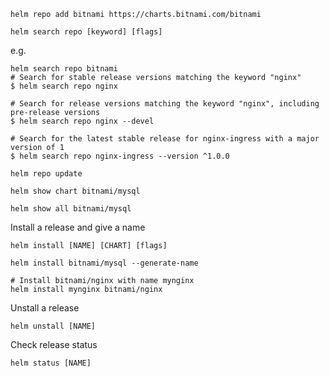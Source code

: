 ```
helm repo add bitnami https://charts.bitnami.com/bitnami
```

```
helm search repo [keyword] [flags]
```

e.g.
```
helm search repo bitnami
# Search for stable release versions matching the keyword "nginx"
$ helm search repo nginx

# Search for release versions matching the keyword "nginx", including pre-release versions
$ helm search repo nginx --devel

# Search for the latest stable release for nginx-ingress with a major version of 1
$ helm search repo nginx-ingress --version ^1.0.0 
```

```
helm repo update
```

```
helm show chart bitnami/mysql
```

```
helm show all bitnami/mysql
```

Install a release and give a name
```
helm install [NAME] [CHART] [flags]
```

```
helm install bitnami/mysql --generate-name

# Install bitnami/nginx with name mynginx
helm install mynginx bitnami/nginx
```

Unstall a release
```
helm unstall [NAME]
```

Check release status
```
helm status [NAME]
```
